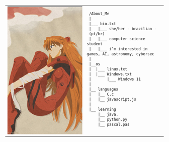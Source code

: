 <table>
  <tr>
    <td style="width: 50%;">
     <img 
      src="https://github.com/shaylaalves/shaylaalves/blob/main/asuka.png"
      alt="Asuka" style="width: 200%;
      border: none;"/>
    </td>
    <td style="width: 50%; vertical-align: top;">


     /About_Me
     |
     |___ bio.txt
     |   |___ she/her - brazilian -
     (pt/br)
     |   |___ computer science student
     |   |___ i’m interested in games, AI, astronomy, cybersec
     |
     |__os
     |  |___ linux.txt
     |  |___ Windows.txt
     |       |___ Windows 11
     |
     |__ languages
     |   |__ C.c
     |   |__ javascript.js
     |
     |__ learning
         |__ java.
         |__ python.py
         |__ pascal.pas
  </tr>
</table>

